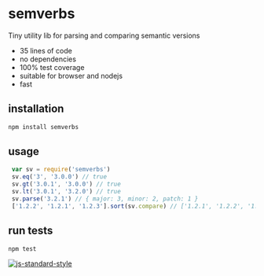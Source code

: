 # semverbs
Tiny utility lib for parsing and comparing semantic versions

- 35 lines of code
- no dependencies
- 100% test coverage
- suitable for browser and nodejs
- fast

## installation
```js
npm install semverbs
```

## usage
```js
 var sv = require('semverbs')
 sv.eq('3', '3.0.0') // true
 sv.gt('3.0.1', '3.0.0') // true
 sv.lt('3.0.1', '3.2.0') // true
 sv.parse('3.2.1') // { major: 3, minor: 2, patch: 1 }
 ['1.2.2', '1.2.1', '1.2.3'].sort(sv.compare) // ['1.2.1', '1.2.2', '1.2.3']
```

## run tests
` npm test `

[![js-standard-style](https://cdn.rawgit.com/feross/standard/master/badge.svg)](https://github.com/feross/standard)
